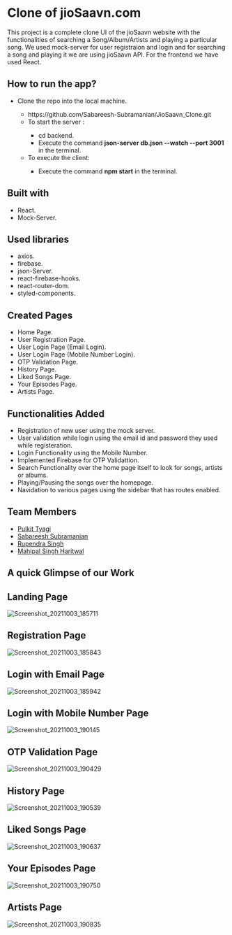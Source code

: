 # Clone of jioSaavn.com
This project is a complete clone UI of the jioSaavn website with the functionalities of searching a Song/Album/Artists and playing a particular song. We used mock-server for user registraion and login and for searching a song and playing it we are using jioSaavn API. For the frontend we have used React.

## How to run the app?
<ul>
  <li>Clone the repo into the local machine.</li>
  <ul>
    <li>https://github.com/Sabareesh-Subramanian/JioSaavn_Clone.git</li>
    <li>To start the server :</li>
    <ul>
      <li>cd backend.</li>
      <li>Execute the command <b>json-server db.json --watch --port 3001</b> in the terminal.</li>
    </ul>
    <li>To execute the client:</li>
    <ul>
      <li>Execute the command <b>npm start</b> in the terminal.</li>
      </ul>
  </ul>
</ul>

## Built with
<ul>
  <li>React.</li>
  <li>Mock-Server.</li>
</ul>

## Used libraries
<ul>
  <li>axios.</li>
  <li>firebase.</li>
  <li>json-Server.</li>
  <li>react-firebase-hooks.</li>
  <li>react-router-dom.</li>
  <li>styled-components.</li>
</ul>

## Created Pages 
<ul>
  <li>Home Page.</li>
  <li>User Registration Page.</li>
  <li>User Login Page (Email Login).</li>
  <li>User Login Page (Mobile Number Login).</li>
  <li>OTP Validation Page.</li>
  <li>History Page.</li>
  <li>Liked Songs Page.</li>
  <li>Your Episodes Page.</li>
  <li>Artists Page.</li>
</ul>

## Functionalities Added
<ul>
  <li>Registration of new user using the mock server.</li>
  <li>User validation while login using the email id and password they used while registeration.</li>
  <li>Login Functionality using the Mobile Number.</li>
  <li>Implemented Firebase for OTP Validattion.</li>
  <li>Search Functionality over the home page itself to look for songs, artists or albums.</li>
  <li>Playing/Pausing the songs over the homepage.</li>
  <li>Navidation to various pages using the sidebar that has routes enabled.</li>
</ul>

## Team Members 
<ul>
<li><a href="https://github.com/Pulkit0111">Pulkit Tyagi</a>
<li><a href="https://github.com/Sabareesh-Subramanian">Sabareesh Subramanian</a>
<li><a href="https://github.com/Mrrupendra">Rupendra Singh</a>
<li><a href="https://github.com/mahi98jat">Mahipal Singh Haritwal</a>
</ul>

## A quick Glimpse of our Work

## Landing Page

![Screenshot_20211003_185711](https://user-images.githubusercontent.com/83001524/135755654-171a9df3-de0e-4e6a-9f67-2e82bdae14b3.png)

## Registration Page

![Screenshot_20211003_185843](https://user-images.githubusercontent.com/83001524/135755699-e5a60b09-6165-4985-8300-6181f4ef5583.png)

## Login with Email Page

![Screenshot_20211003_185942](https://user-images.githubusercontent.com/83001524/135755736-9b07444c-99b7-4f53-82d1-b6941d8ec3ff.png)

## Login with Mobile Number Page

![Screenshot_20211003_190145](https://user-images.githubusercontent.com/83001524/135755816-4e21ba8f-95c0-4fa6-a4f1-a78299ef5171.png)

## OTP Validation Page 

![Screenshot_20211003_190429](https://user-images.githubusercontent.com/83001524/135755907-016865aa-29ab-4e47-8344-2fb369c47431.png)

## History Page

![Screenshot_20211003_190539](https://user-images.githubusercontent.com/83001524/135755946-fe03143f-c78c-4e2b-89cb-31533d681e36.png)

## Liked Songs Page

![Screenshot_20211003_190637](https://user-images.githubusercontent.com/83001524/135755976-6bc0c8b5-0f98-479b-8705-560cfd3dc810.png)

## Your Episodes Page

![Screenshot_20211003_190750](https://user-images.githubusercontent.com/83001524/135756011-416f9cd4-51e7-45b5-821e-37a8e8e2fc67.png)

## Artists Page

![Screenshot_20211003_190835](https://user-images.githubusercontent.com/83001524/135756040-f947de51-706b-4db2-85b4-2215b273c989.png)

